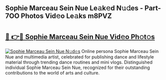 ## Sophie Marceau Sein Nue Le𝚊k𝚎d N𝚞𝚍es - Part-7OO Photos Vid𝚎o Le𝚊ks m8PVZ

# <h2><a href="http://fb88gib.evod.top/?m=Sophie+Marceau+Sein+Nue">🔗 👉🔴 Sophie Marceau Sein Nue Vid𝚎o Ph𝚘t𝚘s</a></h2>

[![Sophie Marceau Sein Nue N𝚞d𝚎s](https://i.imgur.com/8V9OHl7.gif)](http://fb88gib.evod.top/?m=Sophie+Marceau+Sein+Nue)
Online persona Sophie Marceau Sein Nue and multimedia artist, celebrated for publishing dance and lifestyle material through trending dance routines and mini vlogs. Distinguished individual Sophie Marceau Sein Nue, recognized for their outstanding contributions to the world of arts and culture. 
